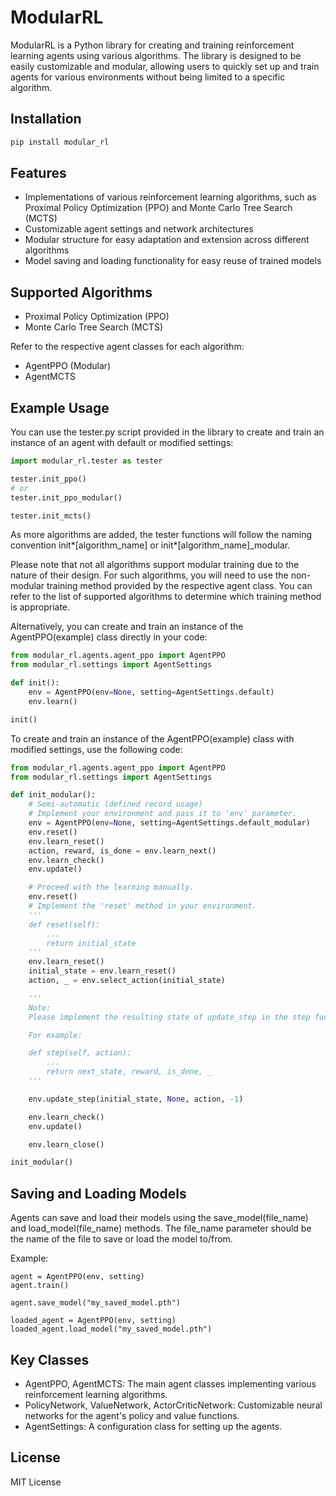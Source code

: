 # ModularRL

ModularRL is a Python library for creating and training reinforcement learning agents using various algorithms. The library is designed to be easily customizable and modular, allowing users to quickly set up and train agents for various environments without being limited to a specific algorithm.

## Installation

```powershell
pip install modular_rl
```

## Features

-   Implementations of various reinforcement learning algorithms,
    such as Proximal Policy Optimization (PPO) and Monte Carlo Tree Search (MCTS)
-   Customizable agent settings and network architectures
-   Modular structure for easy adaptation and extension across different algorithms
-   Model saving and loading functionality for easy reuse of trained models

## Supported Algorithms

-   Proximal Policy Optimization (PPO)
-   Monte Carlo Tree Search (MCTS)

Refer to the respective agent classes for each algorithm:

-   AgentPPO (Modular)
-   AgentMCTS

## Example Usage

You can use the tester.py script provided in the library to create and train an instance of an agent with default or modified settings:

```python
import modular_rl.tester as tester

tester.init_ppo()
# or
tester.init_ppo_modular()

tester.init_mcts()
```

As more algorithms are added, the tester functions will follow the naming convention init*[algorithm_name] or init*[algorithm_name]\_modular.

Please note that not all algorithms support modular training due to the nature of their design.
For such algorithms, you will need to use the non-modular training method provided by the respective agent class.
You can refer to the list of supported algorithms to determine which training method is appropriate.

Alternatively, you can create and train an instance of the AgentPPO(example) class directly in your code:

```python
from modular_rl.agents.agent_ppo import AgentPPO
from modular_rl.settings import AgentSettings

def init():
    env = AgentPPO(env=None, setting=AgentSettings.default)
    env.learn()

init()
```

To create and train an instance of the AgentPPO(example) class with modified settings, use the following code:

```python
from modular_rl.agents.agent_ppo import AgentPPO
from modular_rl.settings import AgentSettings

def init_modular():
    # Semi-automatic (defined record usage)
    # Implement your environment and pass it to 'env' parameter.
    env = AgentPPO(env=None, setting=AgentSettings.default_modular)
    env.reset()
    env.learn_reset()
    action, reward, is_done = env.learn_next()
    env.learn_check()
    env.update()

    # Proceed with the learning manually.
    env.reset()
    # Implement the 'reset' method in your environment.
    '''
    def reset(self):
        ...
        return initial_state
    '''
    env.learn_reset()
    initial_state = env.learn_reset()
    action, _ = env.select_action(initial_state)

    '''
    Note:
    Please implement the resulting state of update_step in the step function of your environment.

    For example:

    def step(self, action):
        ...
        return next_state, reward, is_done, _
    '''

    env.update_step(initial_state, None, action, -1)

    env.learn_check()
    env.update()

    env.learn_close()

init_modular()
```

## Saving and Loading Models

Agents can save and load their models using the save_model(file_name) and load_model(file_name) methods.
The file_name parameter should be the name of the file to save or load the model to/from.

Example:

```
agent = AgentPPO(env, setting)
agent.train()

agent.save_model("my_saved_model.pth")

loaded_agent = AgentPPO(env, setting)
loaded_agent.load_model("my_saved_model.pth")
```

## Key Classes

-   AgentPPO, AgentMCTS: The main agent classes implementing various reinforcement learning algorithms.
-   PolicyNetwork, ValueNetwork, ActorCriticNetwork: Customizable neural networks for the agent's policy and value functions.
-   AgentSettings: A configuration class for setting up the agents.

## License

MIT License
